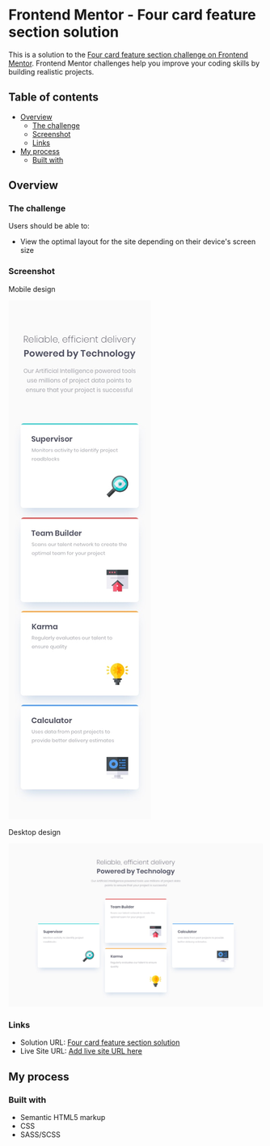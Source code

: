 # Frontend Mentor - Four card feature section solution

This is a solution to the [Four card feature section challenge on Frontend Mentor](https://www.frontendmentor.io/challenges/four-card-feature-section-weK1eFYK). Frontend Mentor challenges help you improve your coding skills by building realistic projects. 

## Table of contents

- [Overview](#overview)
  - [The challenge](#the-challenge)
  - [Screenshot](#screenshot)
  - [Links](#links)
- [My process](#my-process)
  - [Built with](#built-with)

## Overview

### The challenge

Users should be able to:

- View the optimal layout for the site depending on their device's screen size

### Screenshot

Mobile design

![](design/mobile-design.jpg)

Desktop design

![](design/desktop-design.jpg)

### Links

- Solution URL: [Four card feature section solution]()
- Live Site URL: [Add live site URL here](https://jpbyte.github.io/four-card-feature-section-master/)

## My process

### Built with

- Semantic HTML5 markup
- CSS
- SASS/SCSS
